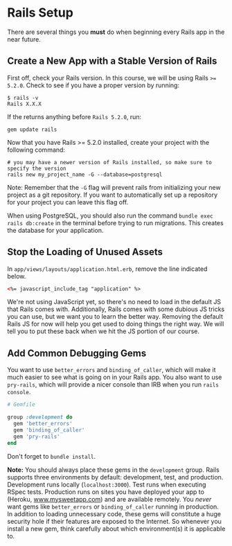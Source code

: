 # Rails Setup

There are several things you **must** do when beginning every Rails app in the near future.

## Create a New App with a Stable Version of Rails

First off, check your Rails version. In this course, we will be using Rails `>= 5.2.0`. Check to see if you have a proper version by running:

```
$ rails -v
Rails X.X.X
```

If the returns anything before `Rails 5.2.0`, run:

```
gem update rails
```

Now that you have Rails >= 5.2.0 installed, create your project with the following command:

```
# you may have a newer version of Rails installed, so make sure to specify the version
rails new my_project_name -G --database=postgresql
```
Note: Remember that the `-G` flag will prevent rails from initializing your new project as a git repository. If you want to automatically set up a repository for your project you can leave this flag off.

When using PostgreSQL, you should also run the command `bundle exec rails db:create` in the terminal before trying to run migrations.  This creates the database for your application.

[setting-up-postgresql]: https://github.com/appacademy/curriculum/blob/master/sql/readings/first-rails-project.md#postgres

## Stop the Loading of Unused Assets

In `app/views/layouts/application.html.erb`, remove the line indicated below.

```html
<%= javascript_include_tag "application" %>
```

We're not using JavaScript yet, so there's no need to load in the default JS that Rails comes with. Additionally, Rails comes with some dubious JS tricks you can use, but we want you to learn the better way. Removing the default Rails JS for now will help you get used to doing things the right way. We will tell you to put these back when we hit the JS portion of our course.


## Add Common Debugging Gems

You want to use `better_errors` and `binding_of_caller`, which will make it much easier to see what is going on in your Rails app. You also want to use `pry-rails`, which will provide a nicer console than IRB when you run `rails console`. 

```ruby
# Gemfile

group :development do
  gem 'better_errors'
  gem 'binding_of_caller'
  gem 'pry-rails'
end
```

Don't forget to `bundle install`.

**Note:** You should always place these gems in the `development` group. Rails supports three environments by default: development, test, and production. Development runs locally (`localhost:3000`). Test runs when executing RSpec tests. Production runs on sites you have deployed your app to (Heroku, www.mysweetapp.com) and are available remotely. You *never* want gems like `better_errors` or `binding_of_caller` running in production. In addition to loading unnecessary code, these gems will constitute a huge security hole if their features are exposed to the Internet. So whenever you install a new gem, think carefully about which environment(s) it is applicable to.
